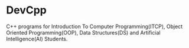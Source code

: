 # DevCpp
C++ programs for Introduction To Computer Programming(ITCP), Object Oriented Programming(OOP), Data Structures(DS) and Artificial Intelligence(AI) Students.
